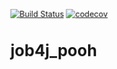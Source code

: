 [![Build Status](https://app.travis-ci.com/Azamat-Sult/job4j_pooh.svg?branch=main)](https://app.travis-ci.com/Azamat-Sult/job4j_pooh)
[![codecov](https://codecov.io/gh/Azamat-Sult/job4j_pooh/branch/main/graph/badge.svg?token=cbrJz5phOH)](https://codecov.io/gh/Azamat-Sult/job4j_pooh)
# job4j_pooh